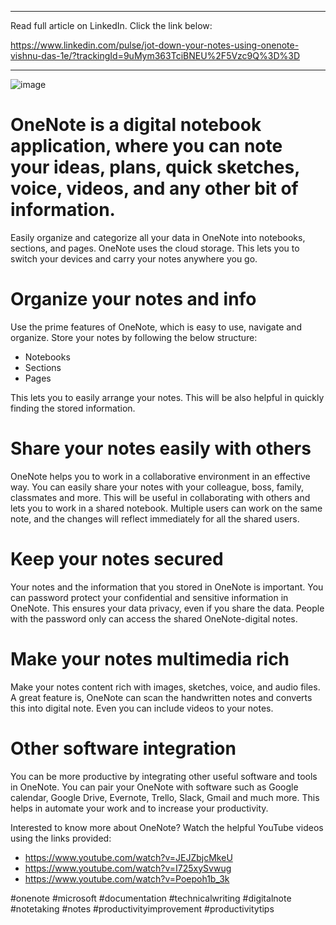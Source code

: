 


_____________________________________________________________________________________________________


Read full article on LinkedIn. Click the link below:

https://www.linkedin.com/pulse/jot-down-your-notes-using-onenote-vishnu-das-1e/?trackingId=9uMym363TciBNEU%2F5Vzc9Q%3D%3D


____________________________________________________________________________________________________________


![image](https://user-images.githubusercontent.com/92569350/212089245-8c39fa7e-fe02-422d-9940-4ba1344e4a8d.png)




 # OneNote is a digital notebook application, where you can note your ideas, plans, quick sketches, voice, videos, and any other bit of information. 


Easily organize and categorize all your data in OneNote into notebooks, sections, and pages. OneNote uses the cloud storage. This lets you to switch your devices and carry your notes anywhere you go. 

 

# Organize your notes and info

Use the prime features of OneNote, which is easy to use, navigate and organize. Store your notes by following the below structure:

*  Notebooks 
*  Sections 
*  Pages

This lets you to easily arrange your notes. This will be also helpful in quickly finding the stored information. 

 
# Share your notes easily with others 

 OneNote helps you to work in a collaborative environment in an effective way. You can easily share your notes with your colleague, boss, family, classmates and more. This will be useful in collaborating with others and lets you to work in a shared notebook. Multiple users can work on the same note, and the changes will reflect immediately for all the shared users. 


# Keep your notes secured 

Your notes and the information that you stored in OneNote is important. You can password protect your confidential and sensitive information in OneNote. This ensures your data privacy, even if you share the data. People with the password only can access the shared OneNote-digital notes. 

 

# Make your notes multimedia rich 

 Make your notes content rich with images, sketches, voice, and audio files. A great feature is, OneNote can scan the handwritten notes and converts this into digital note. Even you can include videos to your notes. 

 

# Other software integration 

 You can be more productive by integrating other useful software and tools in OneNote. You can pair your OneNote with software such as Google calendar, Google Drive, Evernote, Trello, Slack, Gmail and much more.  This helps in automate your work and to increase your productivity. 

 

Interested to know more about OneNote? Watch the helpful YouTube videos using the links provided:

* https://www.youtube.com/watch?v=JEJZbjcMkeU
* https://www.youtube.com/watch?v=I725xySvwug
* https://www.youtube.com/watch?v=Poepoh1b_3k


 #onenote #microsoft #documentation #technicalwriting #digitalnote #notetaking #notes #productivityimprovement #productivitytips 

